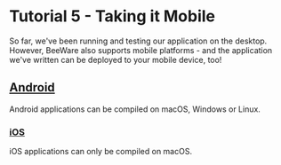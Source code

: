 # Tutorial 5 - Taking it Mobile

So far, we've been running and testing our application on the desktop. However, BeeWare also supports mobile platforms - and the application we've written can be deployed to your mobile device, too!

## [Android](android.md)

Android applications can be compiled on macOS, Windows or Linux.

### [iOS](iOS.md)

iOS applications can only be compiled on macOS.
